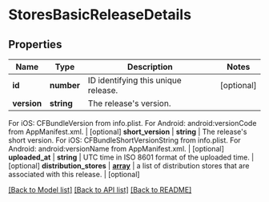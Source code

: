 # StoresBasicReleaseDetails

## Properties
Name | Type | Description | Notes
------------ | ------------- | ------------- | -------------
**id** | **number** | ID identifying this unique release. | [optional] 
**version** | **string** | The release&#39;s version.
For iOS: CFBundleVersion from info.plist.
For Android: android:versionCode from AppManifest.xml.
 | [optional] 
**short_version** | **string** | The release&#39;s short version.
For iOS: CFBundleShortVersionString from info.plist.
For Android: android:versionName from AppManifest.xml.
 | [optional] 
**uploaded_at** | **string** | UTC time in ISO 8601 format of the uploaded time. | [optional] 
**distribution_stores** | [**array**](.md) | a list of distribution stores that are associated with this release. | [optional] 

[[Back to Model list]](../README.md#documentation-for-models) [[Back to API list]](../README.md#documentation-for-api-endpoints) [[Back to README]](../README.md)

